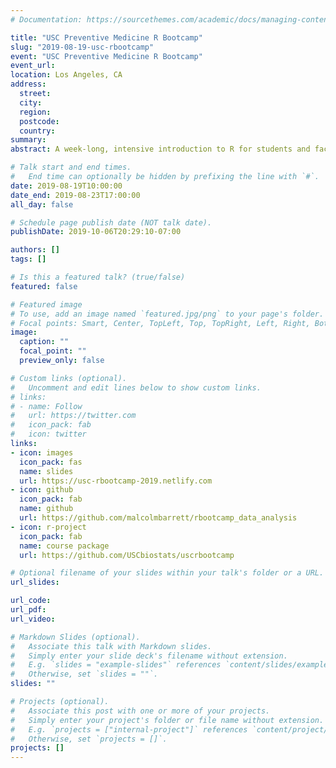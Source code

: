 ```yaml
---
# Documentation: https://sourcethemes.com/academic/docs/managing-content/

title: "USC Preventive Medicine R Bootcamp"
slug: "2019-08-19-usc-rbootcamp"
event: "USC Preventive Medicine R Bootcamp"
event_url:
location: Los Angeles, CA
address:
  street:
  city:
  region:
  postcode:
  country:
summary:
abstract: A week-long, intensive introduction to R for students and faculty of the Department of Preventive Medicine at the University of Southern California. This workshop covers R basics, the Tidyverse, R Markdown, and statistical computing.

# Talk start and end times.
#   End time can optionally be hidden by prefixing the line with `#`.
date: 2019-08-19T10:00:00
date_end: 2019-08-23T17:00:00
all_day: false

# Schedule page publish date (NOT talk date).
publishDate: 2019-10-06T20:29:10-07:00

authors: []
tags: []

# Is this a featured talk? (true/false)
featured: false

# Featured image
# To use, add an image named `featured.jpg/png` to your page's folder. 
# Focal points: Smart, Center, TopLeft, Top, TopRight, Left, Right, BottomLeft, Bottom, BottomRight.
image:
  caption: ""
  focal_point: ""
  preview_only: false

# Custom links (optional).
#   Uncomment and edit lines below to show custom links.
# links:
# - name: Follow
#   url: https://twitter.com
#   icon_pack: fab
#   icon: twitter
links:
- icon: images
  icon_pack: fas
  name: slides
  url: https://usc-rbootcamp-2019.netlify.com
- icon: github
  icon_pack: fab
  name: github
  url: https://github.com/malcolmbarrett/rbootcamp_data_analysis
- icon: r-project
  icon_pack: fab
  name: course package
  url: https://github.com/USCbiostats/uscrbootcamp

# Optional filename of your slides within your talk's folder or a URL.
url_slides:

url_code:
url_pdf:
url_video:

# Markdown Slides (optional).
#   Associate this talk with Markdown slides.
#   Simply enter your slide deck's filename without extension.
#   E.g. `slides = "example-slides"` references `content/slides/example-slides.md`.
#   Otherwise, set `slides = ""`.
slides: ""

# Projects (optional).
#   Associate this post with one or more of your projects.
#   Simply enter your project's folder or file name without extension.
#   E.g. `projects = ["internal-project"]` references `content/project/deep-learning/index.md`.
#   Otherwise, set `projects = []`.
projects: []
---
```

